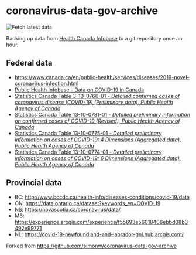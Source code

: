 # coronavirus-data-gov-archive

![Fetch latest data](https://github.com/dlanger/coronavirus-hc-infobase-archive/workflows/Fetch%20latest%20data/badge.svg)

Backing up data from [Health Canada Infobase](https://www.canada.ca/en/public-health/services/diseases/2019-novel-coronavirus-infection.html) to a git repository once an hour. 

## Federal data
* https://www.canada.ca/en/public-health/services/diseases/2019-novel-coronavirus-infection.html
* [Public Health Infobase - Data on COVID-19 in Canada](https://open.canada.ca/data/en/dataset/261c32ab-4cfd-4f81-9dea-7b64065690dc)
* [Statistics Canada Table 3-10-0766-01 - _Detailed confirmed cases of coronavirus disease (COVID-19) (Preliminary data), Public Health Agency of Canada_](https://open.canada.ca/data/en/dataset/1a75d374-2c4c-4616-aaf0-122d6e810432)
* [Statistics Canada Table 13-10-0781-01 - _Detailed preliminary information on confirmed cases of COVID-19 (Revised), Public Health Agency of Canada_](https://www150.statcan.gc.ca/t1/tbl1/en/tv.action?pid=1310078101)
* [Statistics Canada Table 13-10-0775-01 - _Detailed preliminary information on cases of COVID-19: 4 Dimensions (Aggregated data), Public Health Agency of Canada_](https://www150.statcan.gc.ca/t1/tbl1/en/tv.action?pid=1310077501)
* [Statistics Canada Table 13-10-0774-01 - _Detailed preliminary information on cases of COVID-19: 6 Dimensions (Aggregated data), Public Health Agency of Canada_](https://www150.statcan.gc.ca/t1/tbl1/en/tv.action?pid=1310077401)

## Provincial data
* BC: http://www.bccdc.ca/health-info/diseases-conditions/covid-19/data
* ON: https://data.ontario.ca/dataset?keywords_en=COVID-19
* NS: https://novascotia.ca/coronavirus/data/
* MB: https://experience.arcgis.com/experience/f55693e56018406ebbd08b3492e99771
* NL: https://covid-19-newfoundland-and-labrador-gnl.hub.arcgis.com/

Forked from https://github.com/simonw/coronavirus-data-gov-archive
